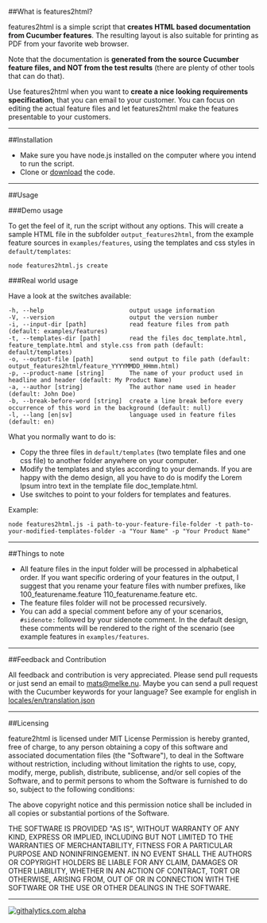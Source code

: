 ##What is features2html?

features2html is a simple script that **creates HTML based documentation from Cucumber features**. The resulting layout
is also suitable for printing as PDF from your favorite web browser.

Note that the documentation is **generated from the source Cucumber feature files, and NOT from the test results** (there
are plenty of other tools that can do that).

Use features2html when you want to **create a nice looking requirements specification**, that you can email to your customer.
You can focus on editing the actual feature files and let features2html make the features presentable to your customers.

---

##Installation

* Make sure you have node.js installed on the computer where you intend to run the script.
* Clone or [download](https://github.com/melke/features2html/archive/master.zip) the code.

---

##Usage

###Demo usage

To get the feel of it, run the script without any options. This will create a sample HTML file in the subfolder `output_features2html`,
from the example feature sources in `examples/features`, using the templates and css styles in `default/templates`:

```
node features2html.js create
```

###Real world usage

Have a look at the switches available:

```
-h, --help                        output usage information
-V, --version                     output the version number
-i, --input-dir [path]            read feature files from path (default: examples/features)
-t, --templates-dir [path]        read the files doc_template.html, feature_template.html and style.css from path (default: default/templates)
-o, --output-file [path]          send output to file path (default: output_features2html/feature_YYYYMMDD_HHmm.html)
-p, --product-name [string]       The name of your product used in headline and header (default: My Product Name)
-a, --author [string]             The author name used in header (default: John Doe)
-b, --break-before-word [string]  create a line break before every occurrence of this word in the background (default: null)
-l, --lang [en|sv]                language used in feature files (default: en)

```

What you normally want to do is:
* Copy the three files in `default/templates` (two template files and one css file) to another folder anywhere on your computer.
* Modify the templates and styles according to your demands. If you are happy with the demo design, all you have
to do is modify the Lorem Ipsum intro text in the template file doc_template.html.
* Use switches to point to your folders for templates and features.

Example:

```
node features2html.js -i path-to-your-feature-file-folder -t path-to-your-modified-templates-folder -a "Your Name" -p "Your Product Name"
```

---

##Things to note

* All feature files in the input folder will be processed in alphabetical order. If you want specific ordering of your features in the
output, I suggest that you rename your feature files with number prefixes, like 100_featurename.feature 110_featurename.feature etc.
* The feature files folder will not be processed recursively.
* You can add a special comment before any of your scenarios, `#sidenote:` followed by your sidenote comment. In the default design, these comments
will be rendered to the right of the scenario (see example features in `examples/features`.

---

##Feedback and Contribution

All feedback and contribution is very appreciated. Please send pull requests or just send an email to [mats@melke.nu](mailto:mats@melke.nu).
Maybe you can send a pull request with the Cucumber keywords for your language? See example for english in [locales/en/translation.json](locales/en/translation.json)

---

##Licensing

feature2html is licensed under MIT License
Permission is hereby granted, free of charge, to any person obtaining a copy
of this software and associated documentation files (the "Software"), to deal
in the Software without restriction, including without limitation the rights
to use, copy, modify, merge, publish, distribute, sublicense, and/or sell
copies of the Software, and to permit persons to whom the Software is
furnished to do so, subject to the following conditions:

The above copyright notice and this permission notice shall be included in
all copies or substantial portions of the Software.

THE SOFTWARE IS PROVIDED "AS IS", WITHOUT WARRANTY OF ANY KIND, EXPRESS OR
IMPLIED, INCLUDING BUT NOT LIMITED TO THE WARRANTIES OF MERCHANTABILITY,
FITNESS FOR A PARTICULAR PURPOSE AND NONINFRINGEMENT. IN NO EVENT SHALL THE
AUTHORS OR COPYRIGHT HOLDERS BE LIABLE FOR ANY CLAIM, DAMAGES OR OTHER
LIABILITY, WHETHER IN AN ACTION OF CONTRACT, TORT OR OTHERWISE, ARISING FROM,
OUT OF OR IN CONNECTION WITH THE SOFTWARE OR THE USE OR OTHER DEALINGS IN
THE SOFTWARE.

---

[![githalytics.com alpha](https://cruel-carlota.pagodabox.com/b256c1be9c2280083d034b0fd553204c "githalytics.com")](http://githalytics.com/melke/features2html)